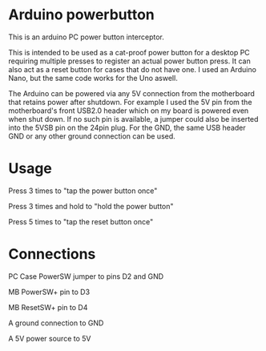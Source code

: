 # Arduino powerbutton
This is an arduino PC power button interceptor.

This is intended to be used as a cat-proof power button for a desktop PC requiring multiple presses to register an actual power button press. It can also act as a reset button for cases that do not have one. I used an Arduino Nano, but the same code works for the Uno aswell.

The Arduino can be powered via any 5V connection from the motherboard that retains power after shutdown. For example  I used the 5V pin from the motherboard's front USB2.0 header which on my board is powered even when shut down. If no such pin is available, a jumper could also be inserted into the 5VSB pin on the 24pin plug. For the GND, the same USB header GND or any other ground connection can be used.

# Usage
Press 3 times to "tap the power button once"

Press 3 times and hold to "hold the power button"

Press 5 times to "tap the reset button once"

# Connections
PC Case PowerSW jumper to pins D2 and GND

MB PowerSW+ pin to D3

MB ResetSW+ pin to D4

A ground connection to GND

A 5V power source to 5V



